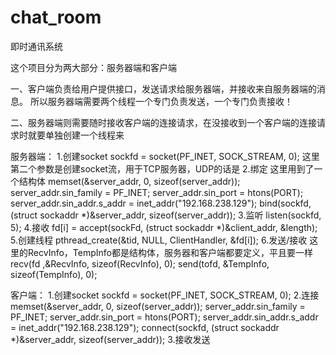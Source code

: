 # chat_room
即时通讯系统

这个项目分为两大部分：服务器端和客户端

一、客户端负责给用户提供接口，发送请求给服务器端，并接收来自服务器端的消息。
所以服务器端需要两个线程一个专门负责发送，一个专门负责接收！

二、服务器端则需要随时接收客户端的连接请求，在没接收到一个客户端的连接请求时就要单独创建一个线程来

服务器端：
1.创建socket
sockfd = socket(PF_INET, SOCK_STREAM, 0); 
这里第二个参数是创建socket流，用于TCP服务器，UDP的话是
2.绑定
这里用到了一个结构体
memset(&server_addr, 0, sizeof(server_addr));
server_addr.sin_family = PF_INET;
server_addr.sin_port = htons(PORT);
server_addr.sin_addr.s_addr = inet_addr("192.168.238.129");
bind(sockfd, (struct sockaddr *)&server_addr, sizeof(server_addr));
3.监听
listen(sockfd, 5);
4.接收
fd[i] = accept(sockFd, (struct sockaddr *)&client_addr, &length);
5.创建线程
pthread_create(&tid, NULL, ClientHandler, &fd[i]);
6.发送/接收
这里的RecvInfo，TempInfo都是结构体，服务器和客户端都要定义，平且要一样
recv(fd ,&RecvInfo, sizeof(RecvInfo), 0);
send(tofd, &TempInfo, sizeof(TempInfo), 0);

客户端：
1.创建socket
sockfd = socket(PF_INET, SOCK_STREAM, 0);
2.连接
memset(&server_addr, 0, sizeof(server_addr));
server_addr.sin_family = PF_INET;
server_addr.sin_port = htons(PORT);
server_addr.sin_addr.s_addr = inet_addr("192.168.238.129");
connect(sockfd, (struct sockaddr *)&server_addr, sizeof(server_addr));
3.接收发送

